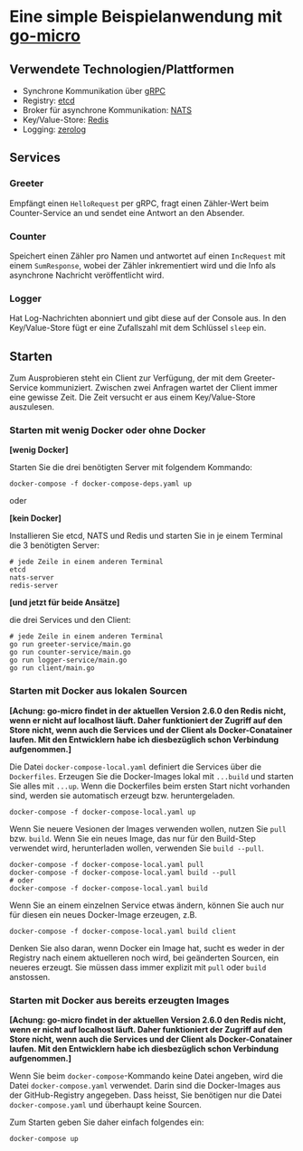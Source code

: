 # Eine simple Beispielanwendung mit [go-micro](https://github.com/micro/go-micro)

## Verwendete Technologien/Plattformen

-   Synchrone Kommunikation über [gRPC](https://grpc.io/)
-   Registry: [etcd](https://etcd.io/)
-   Broker für asynchrone Kommunikation: [NATS](https://nats.io/)
-   Key/Value-Store: [Redis](https://redis.io/)
-   Logging: [zerolog](https://github.com/rs/zerolog)

## Services

### Greeter

Empfängt einen `HelloRequest` per gRPC, fragt einen Zähler-Wert beim Counter-Service an
und sendet eine Antwort an den Absender.

### Counter

Speichert einen Zähler pro Namen und antwortet auf einen `IncRequest` mit einem
`SumResponse`, wobei der Zähler inkrementiert wird und die Info als asynchrone
Nachricht veröffentlicht wird.

### Logger

Hat Log-Nachrichten abonniert und gibt diese auf der Console aus. In den Key/Value-Store
fügt er eine Zufallszahl mit dem Schlüssel `sleep` ein.

## Starten

Zum Ausprobieren steht ein Client zur Verfügung, der mit dem Greeter-Service kommuniziert.
Zwischen zwei Anfragen wartet der Client immer eine gewisse Zeit. Die Zeit versucht
er aus einem Key/Value-Store auszulesen.

### Starten mit wenig Docker oder ohne Docker

**[wenig Docker]**

Starten Sie die drei benötigten Server mit folgendem Kommando:

```
docker-compose -f docker-compose-deps.yaml up
```

oder

**[kein Docker]**

Installieren Sie etcd, NATS und Redis und starten Sie in je einem Terminal
die 3 benötigten Server:

```
# jede Zeile in einem anderen Terminal
etcd
nats-server
redis-server
```

**[und jetzt für beide Ansätze]**

die drei Services und den Client:

```
# jede Zeile in einem anderen Terminal
go run greeter-service/main.go
go run counter-service/main.go
go run logger-service/main.go
go run client/main.go
```

### Starten mit Docker aus lokalen Sourcen

**[Achung: go-micro findet in der aktuellen Version 2.6.0 den Redis nicht, wenn
er nicht auf localhost läuft. Daher funktioniert der Zugriff auf den Store nicht,
wenn auch die Services und der Client als Docker-Conatainer laufen. Mit den
Entwicklern habe ich diesbezüglich schon Verbindung aufgenommen.]**

Die Datei `docker-compose-local.yaml` definiert die Services über die `Dockerfiles`.
Erzeugen Sie die Docker-Images lokal mit `...build` und starten Sie alles mit `...up`.
Wenn die Dockerfiles beim ersten Start nicht vorhanden sind, werden sie automatisch
erzeugt bzw. heruntergeladen.

```
docker-compose -f docker-compose-local.yaml up
```

Wenn Sie neuere Vesionen der Images verwenden wollen, nutzen Sie `pull` bzw. `build`.
Wenn Sie ein neues Image, das nur für den Build-Step verwendet wird, herunterladen
wollen, verwenden Sie `build --pull`.

```
docker-compose -f docker-compose-local.yaml pull
docker-compose -f docker-compose-local.yaml build --pull
# oder
docker-compose -f docker-compose-local.yaml build
```

Wenn Sie an einem einzelnen Service etwas ändern, können Sie auch nur für diesen
ein neues Docker-Image erzeugen, z.B.

```
docker-compose -f docker-compose-local.yaml build client
```

Denken Sie also daran, wenn Docker ein Image hat, sucht es weder in der Registry
nach einem aktuelleren noch wird, bei geänderten Sourcen, ein neueres erzeugt.
Sie müssen dass immer explizit mit `pull` oder `build` anstossen.

### Starten mit Docker aus bereits erzeugten Images

**[Achung: go-micro findet in der aktuellen Version 2.6.0 den Redis nicht, wenn
er nicht auf localhost läuft. Daher funktioniert der Zugriff auf den Store nicht,
wenn auch die Services und der Client als Docker-Conatainer laufen. Mit den
Entwicklern habe ich diesbezüglich schon Verbindung aufgenommen.]**

Wenn Sie beim `docker-compose`-Kommando keine Datei angeben, wird die Datei `docker-compose.yaml`
verwendet. Darin sind die Docker-Images aus der GitHub-Registry angegeben. Dass heisst, Sie benötigen nur die Datei `docker-compose.yaml` und überhaupt keine Sourcen.

Zum Starten geben Sie daher einfach folgendes ein:

```
docker-compose up
```
